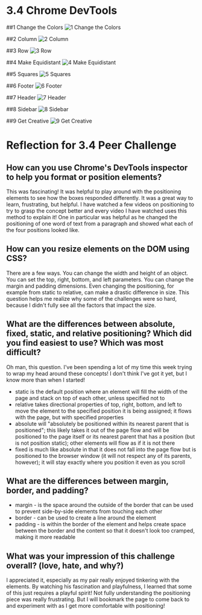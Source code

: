 # 3.4 Chrome DevTools
##1 Change the Colors
<img src="imgs/1change-the-colors.png" alt="1 Change the Colors"/>

##2 Column
<img src="imgs/2column.png" alt="2 Column"/>

##3 Row
<img src="imgs/3row.png" alt="3 Row"/>

##4 Make Equidistant
<img src="imgs/4make-equidistant.png" alt="4 Make Equidistant"/>

##5 Squares
<img src="imgs/5squares.png" alt="5 Squares"/>

##6 Footer
<img src="imgs/6footer.png" alt="6 Footer"/>

##7 Header
<img src="imgs/7header.png" alt="7 Header"/>

##8 Sidebar
<img src="imgs/8sidebar.png" alt="8 Sidebar"/>

##9 Get Creative
<img src="imgs/9get-creative.png" alt="9 Get Creative"/>

# Reflection for 3.4 Peer Challenge
## How can you use Chrome's DevTools inspector to help you format or position elements?
This was fascinating! It was helpful to play around with the positioning elements to see how the boxes responded differently. It was a great way to learn, frustrating, but helpful. I have watched a few videos on positioning to try to grasp the concept better and every video I have watched uses this method to explain it! One in particular was helpful as he changed the positioning of one word of text from a paragraph and showed what each of the four positions looked like.

## How can you resize elements on the DOM using CSS?
There are a few ways. You can change the width and height of an object. You can set the top, right, bottom, and left parameters. You can change the margin and padding dimensions. Even changing the positioning, for example from static to relative, can make a drastic difference in size. This question helps me realize why some of the challenges were so hard, because I didn't fully see all the factors that impact the size.

## What are the differences between absolute, fixed, static, and relative positioning? Which did you find easiest to use? Which was most difficult?
Oh man, this question. I've been spending a lot of my time this week trying to wrap my head around these concepts! I don't think I've got it yet, but I know more than when I started!

- static is the default position where an element will fill the width of the page and stack on top of each other, unless specified not to
- relative takes directional properties of top, right, bottom, and left to move the element to the specified position it is being assigned; it flows with the page, but with specified properties
- absolute will "absolutely be positioned within its nearest parent that is positioned"; this likely takes it out of the page flow and will be positioned to the page itself or its nearest parent that has a position (but is not position static); other elements will flow as if it is not there
- fixed is much like absolute in that it does not fall into the page flow but is positioned to the browser window (it will not respect any of its parents, however); it will stay exactly where you position it even as you scroll

## What are the differences between margin, border, and padding?
- margin - is the space around the outside of the border that can be used to prevent side-by-side elements from touching each other
- border - can be used to create a line around the element
- padding - is within the border of the element and helps create space between the border and the content so that it doesn't look too cramped, making it more readable

## What was your impression of this challenge overall? (love, hate, and why?)
I appreciated it, especially as my pair really enjoyed tinkering with the elements. By watching his fascination and playfulness, I learned that some of this just requires a playful spirit! Not fully understanding the positioning piece was really frustrating. But I will bookmark the page to come back to and experiment with as I get more comfortable with positioning!
